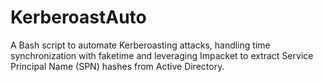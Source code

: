 # KerberoastAuto
A Bash script to automate Kerberoasting attacks, handling time synchronization with faketime and leveraging Impacket to extract Service Principal Name (SPN) hashes from Active Directory.
